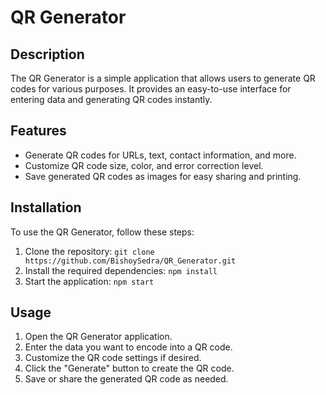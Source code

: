 # QR Generator

## Description

The QR Generator is a simple application that allows users to generate QR codes for various purposes. It provides an easy-to-use interface for entering data and generating QR codes instantly.

## Features

- Generate QR codes for URLs, text, contact information, and more.
- Customize QR code size, color, and error correction level.
- Save generated QR codes as images for easy sharing and printing.

## Installation

To use the QR Generator, follow these steps:

1. Clone the repository: `git clone https://github.com/BishoySedra/QR_Generator.git`
2. Install the required dependencies: `npm install`
3. Start the application: `npm start`

## Usage

1. Open the QR Generator application.
2. Enter the data you want to encode into a QR code.
3. Customize the QR code settings if desired.
4. Click the "Generate" button to create the QR code.
5. Save or share the generated QR code as needed.
